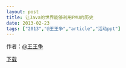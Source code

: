 ```yaml
---
layout: post
title: 让Java的世界能够利用PMU的历史
date: 2013-02-23
tags: ["2013","@王王争","article","活动ppt"]
---
```


作者：[@王王争](http://weibo.com/u/1920312980)

[下载](http://greenteajug.github.io/images/pmu-and-java.pdf)